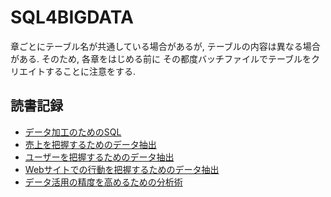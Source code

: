 # SQL4BIGDATA

章ごとにテーブル名が共通している場合があるが,
テーブルの内容は異なる場合がある. そのため, 各章をはじめる前に
その都度バッチファイルでテーブルをクリエイトすることに注意をする.

## 読書記録


- [データ加工のためのSQL](3-sql-data-manipulation.html)
- [売上を把握するためのデータ抽出](4-extract-data-for-grasp-sales.html)
- [ユーザーを把握するためのデータ抽出](5-extract-data-for-understanding-user.html)
- [Webサイトでの行動を把握するためのデータ抽出](6-extract-data-of-user-action.html)
- [データ活用の精度を高めるための分析術](7-7-arts-of-increase-accuracy.html)

